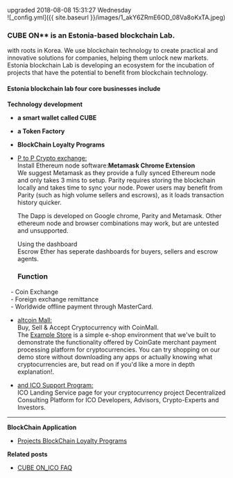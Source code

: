 
upgraded 2018-08-08 15:31:27 Wednesday  
![_config.yml]({{ site.baseurl }}/images/1_akY6ZRmE6OD_08Va8oKxTA.jpeg)

### CUBE ON** is an Estonia-based blockchain Lab.   
with roots in Korea. We use blockchain technology to create practical and innovative solutions for companies, helping them unlock new markets. Estonia blockchain Lab is developing an ecosystem for the incubation of projects that have the potential to benefit from blockchain technology.

#### Estonia blockchain lab four core businesses include  
**Technology development**
 - **a smart wallet called CUBE**
 - **a Token Factory**
 - **BlockChain Loyalty Programs**
 - [P to P Crypto exchange:](https://github.com/wooriapt/Peer-to-Peer-Crypto-exchange "P to P Crypto exchange")  
   Install Ethereum node software:**Metamask Chrome Extension**  
   We suggest Metamask as they provide a fully synced Ethereum node and only takes 3 mins to setup. 
   Parity requires storing the   blockchain locally and takes time to sync your node. Power users may benefit from Parity 
   (such as high volume sellers and escrows), as it loads transaction history quicker.

   The Dapp is developed on Google chrome, Parity and Metamask. Other ethereum node and browser combinations may work, 
   but are untested and unsupported.

   Using the dashboard  
   Escrow Ether has seperate dashboards for buyers, sellers and escrow agents.  
   
   ### Function
       - Coin Exchange  
       - Foreign exchange remittance  
       - Worldwide offline payment through MasterCard.
     
     
 - [altcoin Mall:](https://github.com/wooriapt/Coin-Mall "altcoin Mall:")   
   Buy, Sell & Accept Cryptocurrency with CoinMall.  
   The [Example Store](https://example.coingate.com/ "Example Store") is a simple e-shop environment that we've built to demonstrate the    functionality offered by CoinGate merchant payment processing platform for cryptocurrencies. You can try shopping on our demo store
   without downloading any apps or actually knowing what cryptocurrencies are, but read on if you'd like a more in depth explanation!.
   
 - [and ICO Support Program:](http://cubeon.co.in "and ICO Support Program:")    
   ICO Landing Service page for your cryptocurrency project
   Decentralized Consulting Platform for ICO Developers, Advisors, Crypto-Experts and Investors.  

---
**BlockChain Application**
- [Projects BlockChain Loyalty Programs](https://wooriapt.github.io/wooriapt.github.io/Loyalty-Programsv/ "Projects BlockChain Loyalty Programs")  


**Related posts**  
- [CUBE ON_ICO FAQ](https://wooriapt.github.io/wooriapt.github.io/CUBE_ON_ICO_FAQ/ "FAQ")
